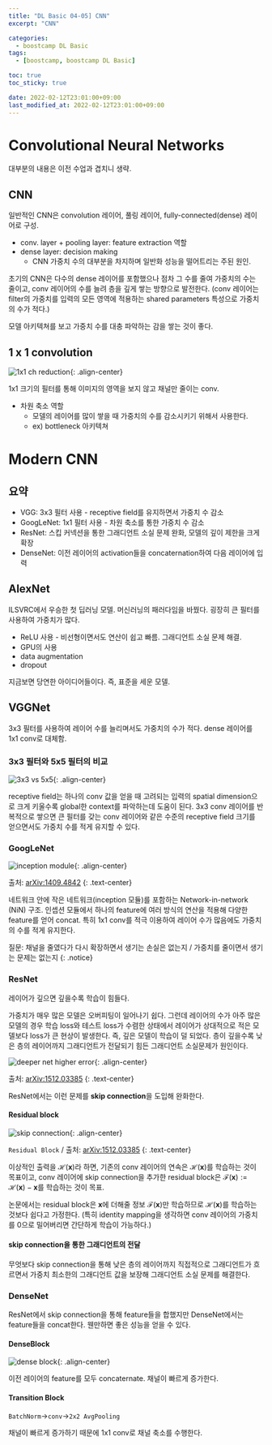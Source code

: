 ```yaml
---
title: "DL Basic 04-05] CNN"
excerpt: "CNN"

categories:
  - boostcamp DL Basic
tags:
  - [boostcamp, boostcamp DL Basic]

toc: true
toc_sticky: true

date: 2022-02-12T23:01:00+09:00
last_modified_at: 2022-02-12T23:01:00+09:00
---
```


# Convolutional Neural Networks

대부분의 내용은 이전 수업과 겹치니 생략.

## CNN

일반적인 CNN은 convolution 레이어, 풀링 레이어, fully-connected(dense) 레이어로 구성.

* conv. layer + pooling layer: feature extraction 역할
* dense layer: decision making
  * CNN 가중치 수의 대부분을 차지하며 일반화 성능을 떨어트리는 주된 원인.

초기의 CNN은 다수의 dense 레이어를 포함했으나 점차 그 수를 줄여 가중치의 수는 줄이고, conv 레이어의 수를 늘려 층을 깊게 쌓는 방향으로 발전한다. (conv 레이어는 filter의 가중치를 입력의 모든 영역에 적용하는 shared parameters 특성으로 가중치의 수가 적다.)

모델 아키텍쳐를 보고 가중치 수를 대충 파악하는 감을 쌓는 것이 좋다. 

## 1 x 1 convolution

![1x1 ch reduction](/assets/images/post/220212/boostcamp-DL-Basic-04-05/1x1_ch_reduction.png){: .align-center}

1x1 크기의 필터를 통해 이미지의 영역을 보지 않고 채널만 줄이는 conv.

* 차원 축소 역할
  * 모델의 레이어를 많이 쌓을 때 가중치의 수를 감소시키기 위해서 사용한다.
  * ex) bottleneck 아키텍쳐

# Modern CNN

## 요약

* VGG: 3x3 필터 사용 - receptive field를 유지하면서 가중치 수 감소
* GoogLeNet: 1x1 필터 사용 - 차원 축소를 통한 가중치 수 감소
* ResNet: 스킵 커넥션을 통한 그래디언트 소실 문제 완화, 모델의 깊이 제한을 크게 확장
* DenseNet: 이전 레이어의 activation들을 concaternation하여 다음 레이어에 입력

## AlexNet

ILSVRC에서 우승한 첫 딥러닝 모델. 머신러닝의 패러다임을 바꿨다. 굉장히 큰 필터를 사용하여 가중치가 많다.

* ReLU 사용 - 비선형이면서도 연산이 쉽고 빠름. 그래디언트 소실 문제 해결.
* GPU의 사용
* data augmentation
* dropout

지금보면 당연한 아이디어들이다. 즉, 표준을 세운 모델.

## VGGNet

3x3 필터를 사용하여 레이어 수를 늘리며서도 가중치의 수가 적다. dense 레이어를 1x1 conv로 대체함. 

### 3x3 필터와 5x5 필터의 비교

![3x3 vs 5x5](/assets/images/post/220212/boostcamp-DL-Basic-04-05/3x3_5x5.png){: .align-center}

receptive field는 하나의 conv 값을 얻을 때 고려되는 입력의 spatial dimension으로 크게 키울수록 global한 context를 파악하는데 도움이 된다. 3x3 conv 레이어를 반복적으로 쌓으면 큰 필터를 갖는 conv 레이어와 같은 수준의 receptive field 크기를 얻으면서도 가중치 수를 적게 유지할 수 있다.

### GoogLeNet

![inception module](/assets/images/post/220212/boostcamp-DL-Basic-04-05/inception_module.png){: .align-center}

출처: [arXiv:1409.4842](https://arxiv.org/pdf/1409.4842.pdf)
{: .text-center}

네트워크 안에 작은 네트워크(inception 모듈)를 포함하는 Network-in-network (NiN) 구조. 인셉션 모듈에서 하나의 feature에 여러 방식의 연산을 적용해 다양한 feature를 얻어 concat. 특히 1x1 conv를 적극 이용하여 레이어 수가 많음에도 가중치의 수를 적게 유지한다. 

질문: 채널을 줄였다가 다시 확장하면서 생기는 손실은 없는지 / 가중치를 줄이면서 생기는 문제는 없는지
{: .notice}

### ResNet

레이어가 깊으면 깊을수록 학습이 힘들다.

가중치가 매우 많은 모델은 오버피팅이 일어나기 쉽다. 그런데 레이어의 수가 아주 많은 모델의 경우 학습 loss와 테스트 loss가 수렴한 상태에서 레이어가 상대적으로 적은 모델보다 loss가 큰 현상이 발생한다. 즉, 깊은 모델이 학습이 덜 되었다. 층이 깊을수록 낮은 층의 레이어까지 그래디언트가 전달되기 힘든 그래디언트 소실문제가 원인이다.

![deeper net higher error](/assets/images/post/220212/boostcamp-DL-Basic-04-05/deeper_net_higher_error.png){: .align-center}

출처: [arXiv:1512.03385](https://arxiv.org/pdf/1512.03385.pdf)
{: .text-center}

ResNet에서는 이런 문제를 **skip connection**을 도입해 완화한다.

#### Residual block

![skip connection](/assets/images/post/220212/boostcamp-DL-Basic-04-05/skip_connection.png){: .align-center}

`Residual Block` / 출처: [arXiv:1512.03385](https://arxiv.org/pdf/1512.03385.pdf)
{: .text-center}

이상적인 출력을 $\mathcal{H}(\boldsymbol{x})$라 하면, 기존의 conv 레이어의 연속은 $\mathcal{H}(\boldsymbol{x})$를 학습하는 것이 목표이고, conv 레이어에 skip connection을 추가한 residual block은 $\mathcal{F}(\boldsymbol{x}):=\mathcal{H}(\boldsymbol{x})-\boldsymbol{x}$를 학습하는 것이 목표.

논문에서는 residual block은 $\boldsymbol{x}$에 더해줄 정보 $\mathcal{F}(\boldsymbol{x})$만 학습하므로 $\mathcal{H}(\boldsymbol{x})$를 학습하는 것보다 쉽다고 가정한다. (특히 identity mapping을 생각하면 conv 레이어의 가중치를 0으로 밀어버리면 간단하게 학습이 가능하다.)

#### skip connection을 통한 그래디언트의 전달

무엇보다 skip connection을 통해 낮은 층의 레이어까지 직접적으로 그래디언트가 흐르면서 가중치 최소한의 그래디언트 값을 보장해 그래디언트 소실 문제를 해결한다.


### DenseNet

ResNet에서 skip connection을 통해 feature들을 합했지만 DenseNet에서는 feature들을 concat한다. 웬만하면 좋은 성능을 얻을 수 있다.

#### DenseBlock

![dense block](/assets/images/post/220212/boostcamp-DL-Basic-04-05/dense_block.png){: .align-center}

이전 레이어의 feature를 모두 concaternate. 채널이 빠르게 증가한다.

#### Transition Block

`BatchNorm`$\rightarrow$`conv`$\rightarrow$`2x2 AvgPooling`

채널이 빠르게 증가하기 때문에 1x1 conv로 채널 축소를 수행한다.
